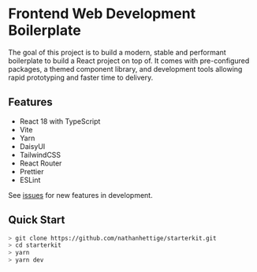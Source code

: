 # Frontend Web Development Boilerplate
The goal of this project is to build a modern, stable and performant boilerplate to build a React project on top of. It comes with pre-configured packages, a themed component library, and development tools allowing rapid prototyping and faster time to delivery.

## Features
* React 18 with TypeScript
* Vite
* Yarn
* DaisyUI
* TailwindCSS
* React Router
* Prettier
* ESLint

See [issues](https://github.com/nathanhettige/starterkit/issues) for new features in development.

## Quick Start
```bash
> git clone https://github.com/nathanhettige/starterkit.git
> cd starterkit
> yarn
> yarn dev
```